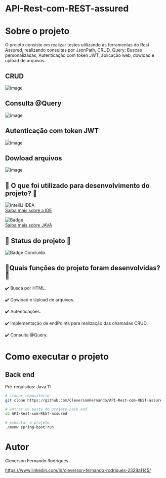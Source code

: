 # API-Rest-com-REST-assured

# Sobre o projeto
O projeto consiste em realizar testes utilizando as ferramentas do Rest Assured, realizando consultas por JsonPath, CRUD, Query; Buscas personalizadas, Autenticação com token JWT, aplicação web, dowload e upload de arquivos.

## CRUD

![image](https://github.com/CleversonFernando/API-Rest-com-REST-assured/assets/112774274/2cec6f17-c1af-47e0-b8e8-ed6361b39202)

## Consulta @Query

![image](https://github.com/CleversonFernando/API-Rest-com-REST-assured/assets/112774274/8650fe03-f6e8-4a97-a617-14a8d355621c)

## Autenticação com token JWT

![image](https://github.com/CleversonFernando/API-Rest-com-REST-assured/assets/112774274/b0b196a5-6942-4bb9-8459-4428b1f7c77a)

## Dowload arquivos

![image](https://github.com/CleversonFernando/API-Rest-com-REST-assured/assets/112774274/017c70ff-3c7f-4676-b578-269c91616bca)

## 📁 O que foi utilizado para desenvolvimento do projeto? 📁

![IntelliJ IDEA](https://img.shields.io/badge/IntelliJIDEA-000000.svg?style=for-the-badge&logo=intellij-idea&logoColor=white)
<br>
[Saiba mais sobre a IDE](https://www.jetbrains.com/idea/) 

![Badge](https://img.shields.io/static/v1?label=Java&message=Linguagem&color=blue&style=for-the-badge&logo=java)
<br>
[Saiba mais sobre JAVA](https://www.alura.com.br/artigos/java) 

##  :construction: Status do projeto  :construction:
  ![Badge Concluído](http://img.shields.io/static/v1?label=STATUS&message=%20Concluído&color=GREEN&style=for-the-badge) 


## 📑Quais funções do projeto foram desenvolvidas? 📑

✔️ Busca por HTML.

✔️ Dowload e Upload de arquivos.

✔️ Autenticações.

✔️ Implementação de endPoints para realização das chamadas CRUD.

✔️ Consulta @Query.

# Como executar o projeto

## Back end
Pré-requisitos: Java 11

```bash
# clonar repositório
git clone https://github.com/CleversonFernando/API-Rest-com-REST-assured.git

# entrar na pasta do projeto back end
cd API-Rest-com-REST-assured

# executar o projeto
./mvnw spring-boot:run
```

# Autor

Cleverson Fernando Rodrigues

https://www.linkedin.com/in/cleverson-fernando-rodrigues-2328a1145/
